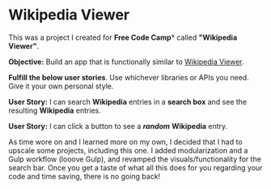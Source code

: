 # Wikipedia Viewer

This was a project I created for **Free Code Camp***  called **"Wikipedia Viewer"**.

**Objective:** Build an app that is functionally similar to [Wikipedia Viewer](https://codepen.io/FreeCodeCamp/full/wGqEga/).

**Fulfill the below user stories**. Use whichever libraries or APIs you need. Give it your own personal style.

**User Story:** I can search **Wikipedia** entries in a **search box** and see the resulting **Wikipedia** entries.

**User Story:** I can click a button to see a ***random*** **Wikipedia** entry.

As time wore on and I learned more on my own, I decided that I had to upscale some projects, including this one. I added modularization and a Gulp workflow (looove Gulp), and revamped the visuals/functionality for the search bar. Once you get a taste of what all this does for you regarding your code and time saving, there is no going back!
